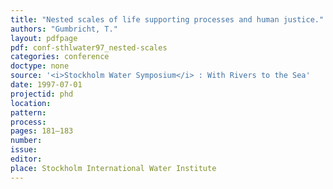 ```yaml
---
title: "Nested scales of life supporting processes and human justice."
authors: "Gumbricht, T."
layout: pdfpage
pdf: conf-sthlwater97_nested-scales
categories: conference
doctype: none
source: '<i>Stockholm Water Symposium</i> : With Rivers to the Sea'
date: 1997-07-01
projectid: phd
location:
pattern:
process:
pages: 181–183
number:
issue:
editor:
place: Stockholm International Water Institute
---
```

